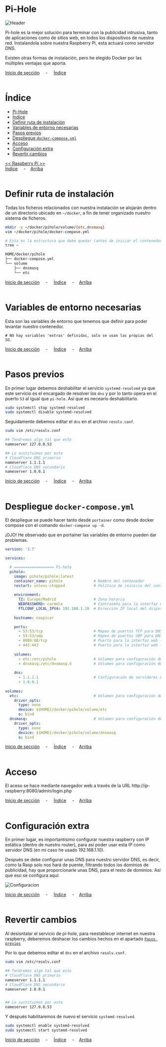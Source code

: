 # Pi-Hole

![Header](../../img/ima-raspberrypi-servicios-pihole-header-01.png)

Pi-hole es la mejor solución para terminar con la publicidad intrusiva, tanto de aplicaciones como de sitios web, en todos los dispositivos de nuestra red. Instalandola sobre nuestra Raspberry Pi, esta actuará como servidor DNS.

Existen otras formas de instalación, pero he elegido Docker por las múltiples ventajas que aporta.

[Inicio de sección](#pi-hole) &nbsp; &nbsp; - &nbsp; &nbsp; [Índice](#índice)
<br><br>

# Índice
- [Pi-Hole](#pi-hole)
- [Índice](#índice)
- [Definir ruta de instalación](#definir-ruta-de-instalación)
- [Variables de entorno necesarias](#variables-de-entorno-necesarias)
- [Pasos previos](#pasos-previos)
- [Despliegue `docker-compose.yml`](#despliegue-docker-composeyml)
- [Acceso](#acceso)
- [Configuración extra](#configuración-extra)
- [Revertir cambios](#revertir-cambios)

[<< Raspberry Pi >>](../raspberrypi.md)<br>
[Índice](#índice) &nbsp; &nbsp; - &nbsp; &nbsp;[Arriba](#pi-hole)
<br><br>

# Definir ruta de instalación
Todas los ficheros relacionados con nuestra instalación se alojarán dentro de un directorio ubicado en `~/docker`, a fin de tener organizado nuestro sistema de ficheros.

```bash
mkdir -p ~/docker/pihole/volume/{etc,dnsmasq}
vim ~/docker/pihole/docker-compose.yml

# Esta es la estructura que debe quedar (antes de iniciar el contenedor)
tree ~

HOME/docker/pihole
├── docker-compose.yml
└── volume
    ├── dnsmasq
    └── etc
```


[Inicio de sección](#definir-ruta-de-instalación) &nbsp; &nbsp; - &nbsp; &nbsp; [Índice](#índice) &nbsp; &nbsp; - &nbsp; &nbsp;[Arriba](#pi-hole)
<br><br>

# Variables de entorno necesarias
Esta son las variables de entorno que tenemos que definir para poder levantar nuestro contenedor.

```.env
# NO hay variables 'extras' definidas, solo se usan las própias del SO.
```

[Inicio de sección](#variables-de-entorno-necesarias) &nbsp; &nbsp; - &nbsp; &nbsp; [Índice](#índice) &nbsp; &nbsp; - &nbsp; &nbsp;[Arriba](#pi-hole)
<br><br>

# Pasos previos
En primer lugar debemos deshabilitar el servicio `systemd-resolved` ya que este servicio es el encargado de resolver los `dns` y por lo tanto opera en el puerto `53` al igual que `pi-hole`. Así que es neceario deshabilitarlo.

```bash
sudo systemctl stop systemd-resolved
sudo systemctl disable systemd-resolved
```

Seguidamente debemos editar el `dns` en el archivo `resolv.conf`.

```bash
sudo vim /etc/resolv.conf

## Tendremos algo tal que esto
nameserver 127.0.0.53

## Lo sustituimos por esto
# Cloudflare DNS primario
nameserver 1.1.1.1
# Cloudflare DNS secundario
nameserver 1.0.0.1
```

[Inicio de sección](#pasos-previos) &nbsp; &nbsp; - &nbsp; &nbsp; [Índice](#índice) &nbsp; &nbsp; - &nbsp; &nbsp;[Arriba](#pi-hole)
<br><br>


# Despliegue `docker-compose.yml`
El despliegue se puede hacer tanto desde `portainer` como desde docker compose con el comando `docker-compose up -d`.

¡OJO! He observado que en portainer las variables de entorno pueden dar problemas.

```yaml
version: '3.7'

services:

  # ================== Pi-hole
  pihole:
    image: pihole/pihole:latest
    container_name: pihole              # Nombre del contenedor
    restart: unless-stopped             # Política de reinicio del contenedor
    
    environment:
      TZ: Europe/Madrid                 # Zona horaria
      WEBPASSWORD: carmelo              # Contraseña para la interfaz web
      FTLCONF_LOCAL_IPV4: 192.168.1.20  # Dirección IP local del dispositivo
    
    hostname: naspicar

    ports:
      - 53:53/tcp                       # Mapeo de puertos TCP para DNS
      - 53:53/udp                       # Mapeo de puertos UDP para DNS
      - 8080:80/tcp                     # Puerto para la interfaz web (HTTP)
      - 443:443                         # Puerto para la interfaz web (HTTPS)
    
    volumes:
      - etc:/etc/pihole                 # Volumen para configuración de Pi-hole
      - dnsmasq:/etc/dnsmasq.d          # Volumen para configuración de dnsmasq
      
    dns:
      - 1.1.1.1                         # Configuración de servidores DNS
      - 1.0.0.1
    
volumes:
  etc:                                  # Volumen para configuración de Pi-hole
    driver_opts:
      type: none
      device: ${HOME}/docker/pihole/volume/etc
      o: bind
  dnsmasq:                              # Volumen para configuración de dnsmasq
    driver_opts:
      type: none
      device: ${HOME}/docker/pihole/volume/dnsmasq
      o: bind
```

[Inicio de sección](#despliegue-docker-composeyml) &nbsp; &nbsp; - &nbsp; &nbsp; [Índice](#índice) &nbsp; &nbsp; - &nbsp; &nbsp;[Arriba](#pi-hole)
<br><br>

# Acceso
El aceso se hace mediante navegador web a través de la URL http://ip-raspberry:8080/admin/login.php

[Inicio de sección](#acceso) &nbsp; &nbsp; - &nbsp; &nbsp; [Índice](#índice) &nbsp; &nbsp; - &nbsp; &nbsp;[Arriba](#pi-hole)
<br><br>

# Configuración extra
En primer lugar, es importantísimo configurar nuestra raspberry con IP estática (dentro de nuestro router), para así poder usar esta IP como servidor DNS (en mi caso he usado 192.168.1.10).

Después se debe configurar unas DNS para nuestro servidor DNS, es decir, como la Rasp solo nos hará de puente, filtrando todos los dominios de publicidad, hay que proporcionarle unas DNS, para el resto de dominios. Así que eso se configura aquí:

![Configuracion](../../img/ima-raspberrypi-servicios-pihole-conf.ini-01.gif)



[Inicio de sección](#configuración-extra) &nbsp; &nbsp; - &nbsp; &nbsp; [Índice](#índice) &nbsp; &nbsp; - &nbsp; &nbsp;[Arriba](#pi-hole)
<br><br>

# Revertir cambios
Al desisntalar el servicio de pi-hole, para reestablecer internet en nuestra raspberry, deberemos deshacer los cambios hechos en el apartado [`Pasos previos`](#pasos-previos)


Por lo que debemos editar el `dns` en el archivo `resolv.conf`.

```bash
sudo vim /etc/resolv.conf

## Tendremos algo tal que esto
# Cloudflare DNS primario
nameserver 1.1.1.1
# Cloudflare DNS secundario
nameserver 1.0.0.1


## Lo sustituimos por esto
nameserver 127.0.0.53

```


Y después habilitaremos de nuevo el servicio `systemd-resolved`.

```bash
sudo systemctl enable systemd-resolved
sudo systemctl start systemd-resolved
```

[Inicio de sección](#revertir-cambios) &nbsp; &nbsp; - &nbsp; &nbsp; [Índice](#índice) &nbsp; &nbsp; - &nbsp; &nbsp;[Arriba](#pi-hole)
<br><br>
